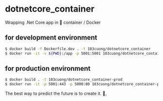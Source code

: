# dotnetcore_container

Wrapping .Net Core app in 🐳 container / Docker

## for development environment

```sh
$ docker build -f Dockerfile.dev . -t 103cuong/dotnetcore_container
$ docker run -it -v ${PWD}:/app -p 5001:5001 103cuong/dotnetcore_container
```

## for production environment

```sh
$ docker build . -t 103cuong/dotnetcore_container-prod
$ docker run -it -p 5001:443 -p 5000:80 103cuong/dotnetcore_container-prod
```


<!-- INSPIRATIONAL_QUOTE_START -->
The best way to predict the future is to create it.
👀,
<!-- INSPIRATIONAL_QUOTE_END -->

